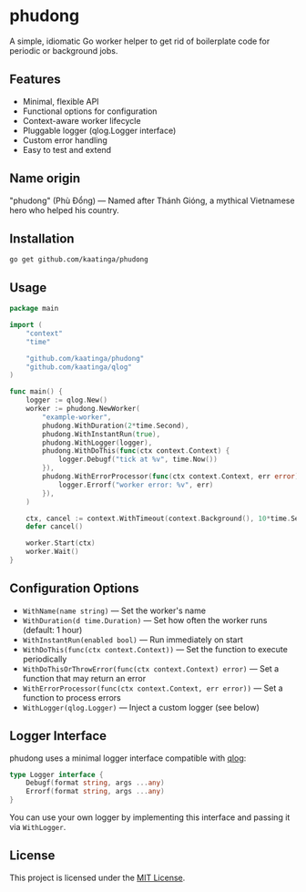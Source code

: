 # phudong

A simple, idiomatic Go worker helper to get rid of boilerplate code for periodic or background jobs. 

## Features
- Minimal, flexible API
- Functional options for configuration
- Context-aware worker lifecycle
- Pluggable logger (qlog.Logger interface)
- Custom error handling
- Easy to test and extend

## Name origin

"phudong" (Phù Đổng) — Named after Thánh Gióng, a mythical Vietnamese hero who helped his country.

## Installation

```
go get github.com/kaatinga/phudong
```

## Usage

```go
package main

import (
	"context"
	"time"

	"github.com/kaatinga/phudong"
	"github.com/kaatinga/qlog"
)

func main() {
	logger := qlog.New()
	worker := phudong.NewWorker(
		"example-worker",
		phudong.WithDuration(2*time.Second),
		phudong.WithInstantRun(true),
		phudong.WithLogger(logger),
		phudong.WithDoThis(func(ctx context.Context) {
			logger.Debugf("tick at %v", time.Now())
		}),
		phudong.WithErrorProcessor(func(ctx context.Context, err error) {
			logger.Errorf("worker error: %v", err)
		}),
	)

	ctx, cancel := context.WithTimeout(context.Background(), 10*time.Second)
	defer cancel()

	worker.Start(ctx)
	worker.Wait()
}
```

## Configuration Options
- `WithName(name string)` — Set the worker's name
- `WithDuration(d time.Duration)` — Set how often the worker runs (default: 1 hour)
- `WithInstantRun(enabled bool)` — Run immediately on start
- `WithDoThis(func(ctx context.Context))` — Set the function to execute periodically
- `WithDoThisOrThrowError(func(ctx context.Context) error)` — Set a function that may return an error
- `WithErrorProcessor(func(ctx context.Context, err error))` — Set a function to process errors
- `WithLogger(qlog.Logger)` — Inject a custom logger (see below)

## Logger Interface
phudong uses a minimal logger interface compatible with [qlog](https://github.com/kaatinga/qlog):

```go
type Logger interface {
	Debugf(format string, args ...any)
	Errorf(format string, args ...any)
}
```

You can use your own logger by implementing this interface and passing it via `WithLogger`.

## License

This project is licensed under the [MIT License](LICENSE).


